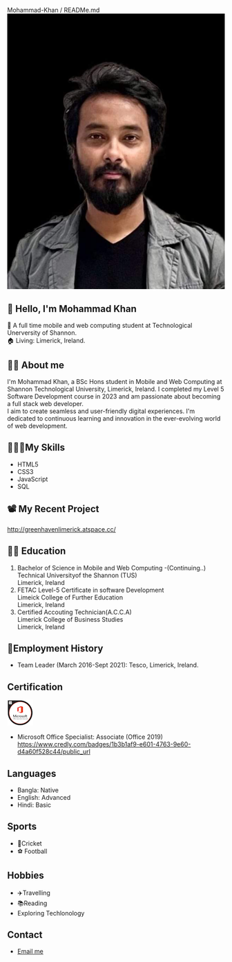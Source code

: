 Mohammad-Khan / READMe.md
![](image/Mohammad_Khan.jpg)

## 👋 Hello, I'm Mohammad Khan

🏫 A full time mobile and web computing student at Technological Unerversity of Shannon. <br>
🏠 Living: Limerick, Ireland.

## 👨‍🏫 About me

<P>I'm Mohammad Khan, a BSc Hons student in Mobile and Web Computing at Shannon Technological University, Limerick, Ireland. I completed my Level 5 Software Development course in 2023 and am passionate about becoming a full stack web developer. <br>
I aim to create seamless and user-friendly digital experiences. I'm dedicated to continuous learning and innovation in the ever-evolving world of web development.</p>

## 👨🏽‍💻My Skills

- HTML5
- CSS3
- JavaScript
- SQL

## 📽 My Recent Project

http://greenhavenlimerick.atspace.cc/

## 👨‍🎓 Education

1. Bachelor of Science in Mobile and Web Computing -(Continuing..) <br>
   Technical Universityof the Shannon (TUS) <br> Limerick, Ireland
2. FETAC Level-5 Certificate in software Development <br>
   Limeick College of Further Education <br> Limerick, Ireland
3. Certified Accouting Technician(A.C.C.A) <br>
   Limerick College of Business Studies
   <br> Limerick, Ireland

## 💼Employment History

- Team Leader (March 2016-Sept 2021): Tesco, Limerick, Ireland.

## Certification

![](image/microsoft-office-specialist-associate-office-2019.png)

- Microsoft Office Specialist: Associate (Office 2019) <br>
  https://www.credly.com/badges/1b3b1af9-e601-4763-9e60-d4a60f528c44/public_url

## Languages

- Bangla: Native
- English: Advanced
- Hindi: Basic

## Sports

- 🏏Cricket
- ⚽ Football

## Hobbies

- ✈️Travelling
- 📚Reading
- Exploring Techlonology

## Contact

- <a href="mkhan.programming@gmail.com">Email me</a>
